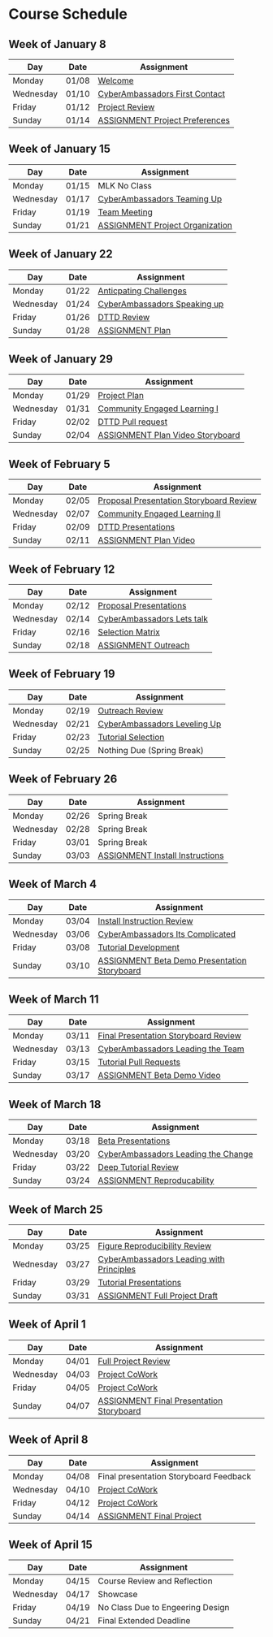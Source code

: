# Course Schedule  


## Week of January 8

| Day | Date | Assignment |
|------|---------|------------|
| Monday | 01/08 |  [Welcome](0108-Welcome) |
| Wednesday | 01/10 |  [CyberAmbassadors First Contact](0110-CyberAmbassadors_First_Contact) |
| Friday | 01/12 |  [Project Review](0112-Project_Review) |
| Sunday | 01/14 |  [ASSIGNMENT Project Preferences](0114-ASSIGNMENT_Project_Preferences) |

## Week of January 15

| Day | Date | Assignment |
|------|---------|------------|
| Monday | 01/15 | MLK No Class |
| Wednesday | 01/17 |  [CyberAmbassadors Teaming Up](0117-CyberAmbassadors_Teaming_Up) |
| Friday | 01/19 |  [Team Meeting](0119-Team_Meeting) |
| Sunday | 01/21 |  [ASSIGNMENT Project Organization](0121-ASSIGNMENT_Project_Organization) |

## Week of January 22

| Day | Date | Assignment |
|------|---------|------------|
| Monday | 01/22 |  [Anticpating Challenges](0122-Anticpating_Challenges) |
| Wednesday | 01/24 |  [CyberAmbassadors Speaking up](0124-CyberAmbassadors_Speaking_up) |
| Friday | 01/26 |  [DTTD Review](0126-DTTD_Review) |
| Sunday | 01/28 |  [ASSIGNMENT Plan](0128-ASSIGNMENT_Plan) |

## Week of January 29

| Day | Date | Assignment |
|------|---------|------------|
| Monday | 01/29 |  [Project Plan](0129-Project_Plan) |
| Wednesday | 01/31 |  [Community Engaged Learning I](0131-Community_Engaged_Learning_I) |
| Friday | 02/02 |  [DTTD Pull request](0202-DTTD_Pull_request) |
| Sunday | 02/04 |  [ASSIGNMENT Plan Video Storyboard](0204-ASSIGNMENT_Plan_Video_Storyboard) |

## Week of February 5

| Day | Date | Assignment |
|------|---------|------------|
| Monday | 02/05 |  [Proposal Presentation Storyboard Review](0205-Proposal_Presentation_Storyboard_Review) |
| Wednesday | 02/07 |  [Community Engaged Learning II](0207-Community_Engaged_Learning_II) |
| Friday | 02/09 |  [DTTD Presentations](0209-DTTD_Presentations) |
| Sunday | 02/11 |  [ASSIGNMENT Plan Video](0211-ASSIGNMENT_Plan_Video) |

## Week of February 12

| Day | Date | Assignment |
|------|---------|------------|
| Monday | 02/12 |  [Proposal Presentations](0212-Proposal_Presentations) |
| Wednesday | 02/14 |  [CyberAmbassadors Lets talk](0214-CyberAmbassadors_Lets_talk) |
| Friday | 02/16 |  [Selection Matrix](0216-Selection_Matrix) |
| Sunday | 02/18 |  [ASSIGNMENT Outreach](0218-ASSIGNMENT_Outreach) |

## Week of February 19

| Day | Date | Assignment |
|------|---------|------------|
| Monday | 02/19 |  [Outreach Review](0219-Outreach_Review) |
| Wednesday | 02/21 |  [CyberAmbassadors Leveling Up](0221-CyberAmbassadors_Leveling_Up) |
| Friday | 02/23 |  [Tutorial Selection](0223-Tutorial_Selection) |
| Sunday | 02/25 | Nothing Due (Spring Break) |

## Week of February 26

| Day | Date | Assignment |
|------|---------|------------|
| Monday | 02/26 | Spring Break |
| Wednesday | 02/28 | Spring Break |
| Friday | 03/01 | Spring Break |
| Sunday | 03/03 |  [ASSIGNMENT Install Instructions](0303-ASSIGNMENT_Install_Instructions) |

## Week of March 4

| Day | Date | Assignment |
|------|---------|------------|
| Monday | 03/04 |  [Install Instruction Review](0304-Install_Instruction_Review) |
| Wednesday | 03/06 |  [CyberAmbassadors Its Complicated](0306-CyberAmbassadors_Its_Complicated) |
| Friday | 03/08 |  [Tutorial Development](0308-Tutorial_Development) |
| Sunday | 03/10 |  [ASSIGNMENT Beta Demo Presentation Storyboard](0310-ASSIGNMENT_Beta_Demo_Presentation_Storyboard) |

## Week of March 11

| Day | Date | Assignment |
|------|---------|------------|
| Monday | 03/11 |  [Final Presentation Storyboard Review](0311-Final_Presentation_Storyboard_Review) |
| Wednesday | 03/13 |  [CyberAmbassadors Leading the Team](0313-CyberAmbassadors_Leading_the_Team) |
| Friday | 03/15 |  [Tutorial Pull Requests](0315-Tutorial_Pull_Requests) |
| Sunday | 03/17 |  [ASSIGNMENT Beta Demo Video](0317-ASSIGNMENT_Beta_Demo_Video) |

## Week of March 18

| Day | Date | Assignment |
|------|---------|------------|
| Monday | 03/18 |  [Beta Presentations](0318-Beta_Presentations) |
| Wednesday | 03/20 |  [CyberAmbassadors Leading the Change](0320-CyberAmbassadors_Leading_the_Change) |
| Friday | 03/22 |  [Deep Tutorial Review](0322-Deep_Tutorial_Review) |
| Sunday | 03/24 |  [ASSIGNMENT Reproducability](0324-ASSIGNMENT_Reproducability) |

## Week of March 25

| Day | Date | Assignment |
|------|---------|------------|
| Monday | 03/25 |  [Figure Reproducibility Review](0325-Figure_Reproducibility_Review) |
| Wednesday | 03/27 |  [CyberAmbassadors Leading with Principles](0327-CyberAmbassadors_Leading_with_Principles) |
| Friday | 03/29 |  [Tutorial Presentations](0329-Tutorial_Presentations) |
| Sunday | 03/31 |  [ASSIGNMENT Full Project Draft](0331-ASSIGNMENT_Full_Project_Draft) |

## Week of April 1

| Day | Date | Assignment |
|------|---------|------------|
| Monday | 04/01 |  [Full Project Review](0401-Full_Project_Review) |
| Wednesday | 04/03 |  [Project CoWork](0403-Project_CoWork) |
| Friday | 04/05 |  [Project CoWork](0405-Project_CoWork) |
| Sunday | 04/07 |  [ASSIGNMENT Final Presentation Storyboard](0407-ASSIGNMENT_Final_Presentation_Storyboard) |

## Week of April 8

| Day | Date | Assignment |
|------|---------|------------|
| Monday | 04/08 | Final presentation Storyboard Feedback |
| Wednesday | 04/10 |  [Project CoWork](0410-Project_CoWork) |
| Friday | 04/12 |  [Project CoWork](0412-Project_CoWork) |
| Sunday | 04/14 |  [ASSIGNMENT Final Project](0414-ASSIGNMENT_Final_Project) |

## Week of April 15

| Day | Date | Assignment |
|------|---------|------------|
| Monday | 04/15 | Course Review and Reflection |
| Wednesday | 04/17 | Showcase |
| Friday | 04/19 | No Class Due to Engeering Design |
| Sunday | 04/21 | Final Extended Deadline |

